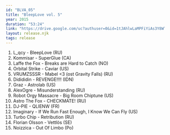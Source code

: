 ```yaml
---
id: "BLVA_05"
title: "BleepLove vol. 5"
year: 2015
duration: "53:24"
link: "https://drive.google.com/uc?authuser=0&id=1tJAhlwLaMPFiYiAs3Y8WThD0Bk-bwKMG&export=download"
layout: release.njk
tags: release
---
```


01. L_qcy - BleepLove (RU)
02. Kommisar - SuperGlue (CA)
03. Laffe the Fox - Breaks are Hard to Catch (NO)
04. Orbital Strike - Caviar (US)
05. VRUMZSSSR - Mabel <3 (ost Gravity Falls) (RU)
06. Didididin - REVENGE!!!! (IDN)
07. Graz - Astrolab (US)
08. AlexOgre - Misunderstanding (RU)
09. Robot Orgy Massacre - Big Room Chiptune (US)
10. Astro The Fox - CHECKMATE! (RU)
11. DJ-PIE - QLIENW (FR)
12. Imaginary - If We Run Fast Enough, I Know We Can Fly (US)
13. Turbo Chip - Retribution (RU)
14. Florian Olsson - Vettlös (SE)
15. Noizzica - Out Of Limbo (Po)